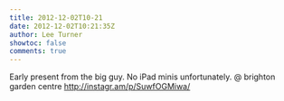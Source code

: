 ```yaml
---
title: 2012-12-02T10-21
date: 2012-12-02T10:21:35Z
author: Lee Turner
showtoc: false
comments: true
---
```


Early present from the big guy. No iPad minis unfortunately.  @ brighton garden centre http://instagr.am/p/SuwfOGMiwa/


